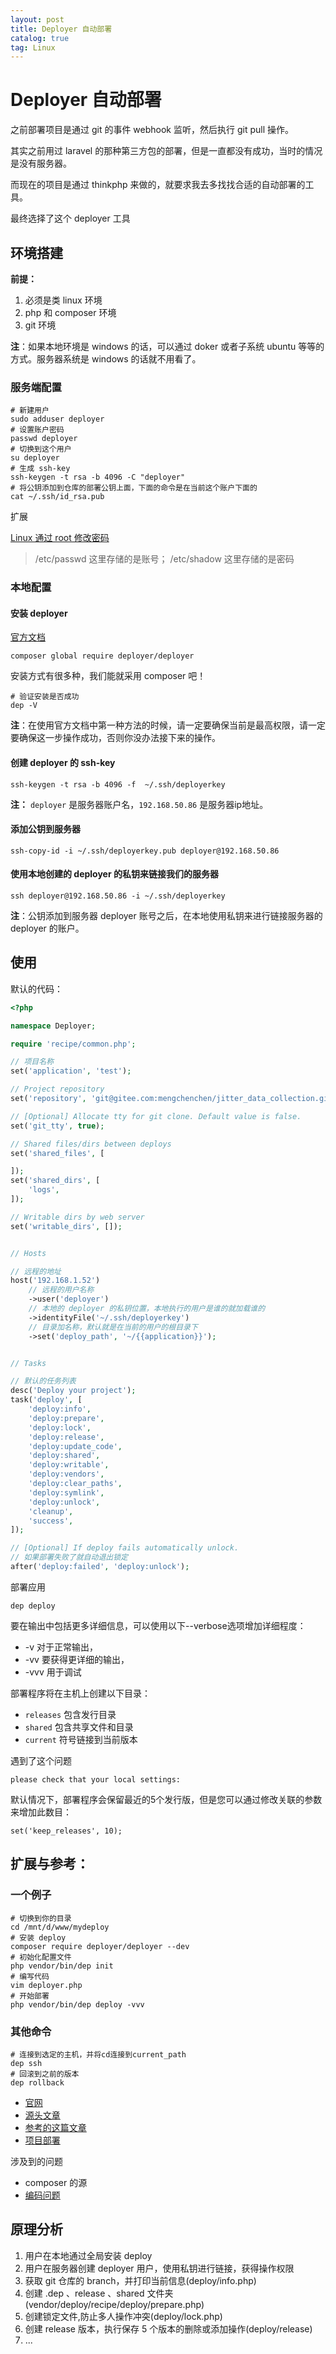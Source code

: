 ```yaml
---
layout: post
title: Deployer 自动部署
catalog: true
tag: Linux
---
```


# Deployer 自动部署

之前部署项目是通过 git 的事件 webhook 监听，然后执行 git pull 操作。

其实之前用过 laravel 的那种第三方包的部署，但是一直都没有成功，当时的情况是没有服务器。

而现在的项目是通过 thinkphp 来做的，就要求我去多找找合适的自动部署的工具。

最终选择了这个 deployer 工具

## 环境搭建

**前提：**
1. 必须是类 linux 环境
2. php 和 composer 环境
3. git 环境

**注**：如果本地环境是 windows 的话，可以通过 doker 或者子系统 ubuntu 等等的方式。服务器系统是 windows 的话就不用看了。

### 服务端配置

```
# 新建用户
sudo adduser deployer
# 设置账户密码
passwd deployer
# 切换到这个用户
su deployer
# 生成 ssh-key
ssh-keygen -t rsa -b 4096 -C "deployer"
# 将公钥添加到仓库的部署公钥上面，下面的命令是在当前这个账户下面的
cat ~/.ssh/id_rsa.pub
```

扩展 

[Linux 通过 root 修改密码](https://zhidao.baidu.com/question/144360958.html)

> /etc/passwd 这里存储的是账号；  /etc/shadow 这里存储的是密码



### 本地配置

#### 安装 deployer

[官方文档](https://deployer.org/docs/installation.html)


```
composer global require deployer/deployer
```
安装方式有很多种，我们能就采用 composer 吧！


```
# 验证安装是否成功
dep -V
```

**注**：在使用官方文档中第一种方法的时候，请一定要确保当前是最高权限，请一定要确保这一步操作成功，否则你没办法接下来的操作。

#### 创建 deployer 的 ssh-key

```
ssh-keygen -t rsa -b 4096 -f  ~/.ssh/deployerkey
```

**注：** `deployer` 是服务器账户名，`192.168.50.86` 是服务器ip地址。

#### 添加公钥到服务器
```
ssh-copy-id -i ~/.ssh/deployerkey.pub deployer@192.168.50.86
```

#### 使用本地创建的 deployer 的私钥来链接我们的服务器
```
ssh deployer@192.168.50.86 -i ~/.ssh/deployerkey
```

**注**：公钥添加到服务器 deployer 账号之后，在本地使用私钥来进行链接服务器的 deployer 的账户。




## 使用

默认的代码：

```php
<?php

namespace Deployer;

require 'recipe/common.php';

// 项目名称
set('application', 'test');

// Project repository
set('repository', 'git@gitee.com:mengchenchen/jitter_data_collection.git');

// [Optional] Allocate tty for git clone. Default value is false.
set('git_tty', true);

// Shared files/dirs between deploys 
set('shared_files', [

]);
set('shared_dirs', [
    'logs',
]);

// Writable dirs by web server 
set('writable_dirs', []);


// Hosts

// 远程的地址
host('192.168.1.52')
    // 远程的用户名称
    ->user('deployer')
    // 本地的 deployer 的私钥位置，本地执行的用户是谁的就加载谁的
    ->identityFile('~/.ssh/deployerkey')
    // 目录加名称，默认就是在当前的用户的根目录下
    ->set('deploy_path', '~/{{application}}');


// Tasks

// 默认的任务列表
desc('Deploy your project');
task('deploy', [
    'deploy:info',
    'deploy:prepare',
    'deploy:lock',
    'deploy:release',
    'deploy:update_code',
    'deploy:shared',
    'deploy:writable',
    'deploy:vendors',
    'deploy:clear_paths',
    'deploy:symlink',
    'deploy:unlock',
    'cleanup',
    'success',
]);

// [Optional] If deploy fails automatically unlock.
// 如果部署失败了就自动退出锁定
after('deploy:failed', 'deploy:unlock');


```

部署应用
```ssh
dep deploy
```

要在输出中包括更多详细信息，可以使用以下--verbose选项增加详细程度：

- -v 对于正常输出，
- -vv 要获得更详细的输出，
- -vvv 用于调试

部署程序将在主机上创建以下目录：

- `releases` 包含发行目录
- `shared` 包含共享文件和目录
- `current` 符号链接到当前版本


遇到了这个问题

```
please check that your local settings:
```


默认情况下，部署程序会保留最近的5个发行版，但是您可以通过修改关联的参数来增加此数目：

```
set('keep_releases', 10);
```


## 扩展与参考：

### 一个例子

```
# 切换到你的目录
cd /mnt/d/www/mydeploy
# 安装 deploy
composer require deployer/deployer --dev
# 初始化配置文件
php vendor/bin/dep init
# 编写代码
vim deployer.php
# 开始部署
php vendor/bin/dep deploy -vvv
```

### 其他命令
```
# 连接到选定的主机，并将cd连接到current_path
dep ssh
# 回滚到之前的版本
dep rollback
```

- [官网](https://deployer.org/docs/tasks.html)
- [源头文章](https://xueyuanjun.com/post/7530.html)
- [参考的这篇文章](https://www.jianshu.com/p/00e1dfbffca1)
- [项目部署](https://www.jianshu.com/p/dea12c682eee)



涉及到的问题

- composer 的源
- [编码问题](https://blog.csdn.net/jacklinping/article/details/84764135)


## 原理分析

1. 用户在本地通过全局安装 deploy
2. 用户在服务器创建 deployer 用户，使用私钥进行链接，获得操作权限
3. 获取 git 仓库的 branch，并打印当前信息(deploy/info.php)
4. 创建 .dep 、release 、shared 文件夹(vendor/deploy/recipe/deploy/prepare.php)
5. 创建锁定文件,防止多人操作冲突(deploy/lock.php)
6. 创建 release 版本，执行保存 5 个版本的删除或添加操作(deploy/release)
7. ...



